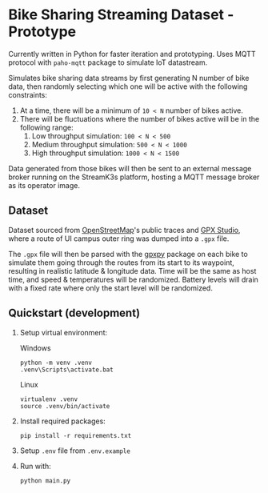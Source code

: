 # Bike Sharing Streaming Dataset - Prototype

Currently written in Python for faster iteration and prototyping. Uses MQTT protocol with `paho-mqtt` package to simulate IoT datastream.

Simulates bike sharing data streams by first generating N number of bike data, then randomly selecting which one will be active with the following constraints:

1. At a time, there will be a minimum of `10 < N` number of bikes active.
2. There will be fluctuations where the number of bikes active will be in the following range:
   1. Low throughput simulation: `100 < N < 500`
   2. Medium throughput simulation: `500 < N < 1000`
   3. High throughput simulation: `1000 < N < 1500`
   
Data generated from those bikes will then be sent to an external message broker running on the StreamK3s platform, hosting a MQTT message broker as its operator image.


## Dataset

Dataset sourced from [OpenStreetMap](https://www.openstreetmap.org/traces)'s public traces and [GPX Studio](https://gpx.studio/), where a route of UI campus outer ring was dumped into a `.gpx` file.

The `.gpx` file will then be parsed with the [gpxpy](https://pypi.org/project/gpxpy/) package on each bike to simulate them going through the routes from its start to its waypoint, resulting in realistic latitude & longitude data. Time will be the same as host time, and speed & temperatures will be randomized. Battery levels will drain with a fixed rate where only the start level will be randomized.


## Quickstart (development)

1. Setup virtual environment:

   Windows
   ```
   python -m venv .venv
   .venv\Scripts\activate.bat
   ```
   
   Linux
   ```
   virtualenv .venv
   source .venv/bin/activate
   ```

2. Install required packages:

   ```
   pip install -r requirements.txt
   ```

3. Setup `.env` file from `.env.example`

4. Run with:

   ```
   python main.py
   ```
